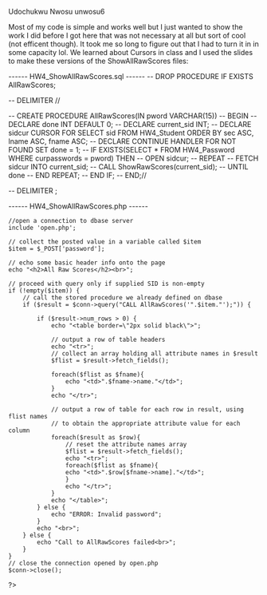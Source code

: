 Udochukwu Nwosu unwosu6

Most of my code is simple and works well but I just wanted to show the work I did before I got here
that was not necessary at all but sort of cool (not efficent though). It took me so long to figure out
that I had to turn it in in some capacity lol. We learned about Cursors in class
and I used the slides to make these versions of the ShowAllRawScores files:

------ HW4_ShowAllRawScores.sql ------
-- DROP PROCEDURE IF EXISTS AllRawScores;

-- DELIMITER //

-- CREATE PROCEDURE AllRawScores(IN pword VARCHAR(15))
-- BEGIN
--     DECLARE done INT DEFAULT 0;
--     DECLARE current_sid INT;
--     DECLARE sidcur CURSOR FOR SELECT sid FROM HW4_Student ORDER BY sec ASC, lname ASC, fname ASC;
--     DECLARE CONTINUE HANDLER FOR NOT FOUND SET done = 1;
--     IF EXISTS(SELECT * FROM HW4_Password WHERE curpasswords = pword) THEN
--         OPEN sidcur;
--         REPEAT
--             FETCH sidcur INTO current_sid;
--             CALL ShowRawScores(current_sid); 
--         UNTIL done
--         END REPEAT;
--     END IF;
-- END;//

-- DELIMITER ;

------ HW4_ShowAllRawScores.php ------
<head><title>All Raw Scores</title></head>
<body>
<?php

	//open a connection to dbase server 
	include 'open.php';

	// collect the posted value in a variable called $item
	$item = $_POST['password'];

	// echo some basic header info onto the page
	echo "<h2>All Raw Scores</h2><br>";

	// proceed with query only if supplied SID is non-empty
	if (!empty($item)) {
		// call the stored procedure we already defined on dbase
		if ($result = $conn->query("CALL AllRawScores('".$item."');")) {
			
			if ($result->num_rows > 0) {
				echo "<table border=\"2px solid black\">";

				// output a row of table headers
				echo "<tr>";
				// collect an array holding all attribute names in $result
				$flist = $result->fetch_fields();

				foreach($flist as $fname){
					echo "<td>".$fname->name."</td>";
				}
				echo "</tr>";

				// output a row of table for each row in result, using flist names
				// to obtain the appropriate attribute value for each column
				foreach($result as $row){
					// reset the attribute names array
					$flist = $result->fetch_fields(); 
					echo "<tr>";
					foreach($flist as $fname){
					echo "<td>".$row[$fname->name]."</td>";
					}
					echo "</tr>";
				}
				echo "</table>";
			} else {
				echo "ERROR: Invalid password";
			}
			echo "<br>";
		} else {
			echo "Call to AllRawScores failed<br>";
		}
	}
	// close the connection opened by open.php
	$conn->close();
?>
</body>